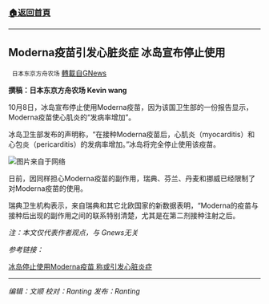 ###  [:house:返回首頁](https://github.com/ourhimalayas/txt)
---


## Moderna疫苗引发心脏炎症 冰岛宣布停止使用
` 日本东京方舟农场` [轉載自GNews](https://gnews.org/zh-hans/1587885/)

**撰稿：日本东京方舟农场 Kevin wang**

10月8日，冰岛宣布停止使用Moderna疫苗，因为该国卫生部的一份报告显示，Moderna疫苗使心肌炎的“发病率增加”。

冰岛卫生部发布的声明称，“在接种Moderna疫苗后，心肌炎（myocarditis）和心包炎（pericarditis）的发病率增加。”冰岛将完全停止使用该疫苗。

![](https://assets.gnews.org/wp-content/uploads/2021/10/1408091042271758-600x400-1.jpg)图片来自于网络

日前，因同样担心Moderna疫苗的副作用，瑞典、芬兰、丹麦和挪威已经限制了对Moderna疫苗的使用。

瑞典卫生机构表示，来自瑞典和其它北欧国家的新数据表明，“Moderna的疫苗与接种后出现的副作用之间的联系特别清楚，尤其是在第二剂接种注射之后。

*注：本文仅代表作者观点，与 Gnews无关*

*参考链接：*

[冰岛停止使用Moderna疫苗 称或引发心脏炎症](https://www.epochtimes.com/gb/21/10/9/n13293389.htm)

* * *

*编辑：文顺 校对：Ranting 发布：Ranting*
